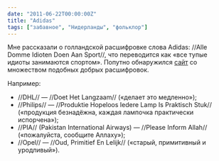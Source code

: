 ```yaml
---
date: "2011-06-22T00:00:00Z"
title: "Adidas"
tags: ["забавное", "Нидерланды", "фольклор"]
---
```


Мне рассказали о голландской расшифровке слова Adidas: //Alle Domme Idioten Doen Aan Sport//, что переводится как «все тупые идиоты занимаются спортом». Попутно обнаружился [сайт](http://www.taalkabaal.nl/afkortingen/) со множеством подобных добрых расшифровок.

Например:

<!--more-->

* //DHL// — //Doet Het Langzaam// («делает это медленно»);
* //Philips// — //Produktie Hopeloos Iedere Lamp Is Praktisch Stuk// («продукция безнадёжна, каждая лампочка практически испорчена»);
* //PIA// (Pakistan International Airways) — //Please Inform Allah// («пожалуйста, сообщите Аллаху»);
* //Opel// — //Oud, Primitief En Lelijk// («старый, примитивный и уродливый»).
